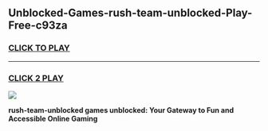 
## Unblocked-Games-rush-team-unblocked-Play-Free-c93za
<h3>
<a href="https://premium76.site?title=rush-team-unblocked&ref=21A">CLICK TO PLAY</a></h3>
<hr>

<h3>
<a href="https://premium76.site?title=rush-team-unblocked&ref=21A">CLICK 2 PLAY</a>
  
</h3>

<a href="https://premium76.site?title=rush-team-unblocked&ref=21A"><img src="https://clearcache.store/games.png"></a>


**rush-team-unblocked games unblocked: Your Gateway to Fun and Accessible Online Gaming**
